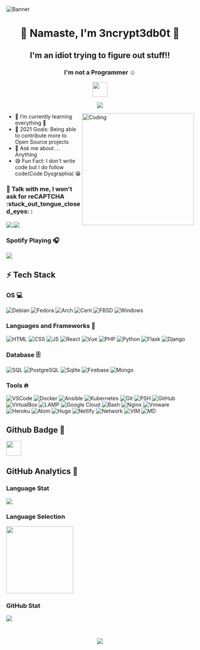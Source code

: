 ![Banner](https://user-images.githubusercontent.com/48232101/113235702-52c74080-92c3-11eb-86b8-529fe75350f8.gif)


<h1 align="center"> 🙏 Namaste, I'm 3ncrypt3db0t 🤖 </h1>
<h2 align="center">I'm an idiot trying to figure out stuff!!</h2>
<h3 align="center">I'm not a Programmer ☺️ </h3>
<p align="center">
  <img src="https://user-images.githubusercontent.com/48232101/113013474-75f6d080-919b-11eb-83ed-d8ba2ab775a1.gif" width="40px">
</p>


<p align="center"> 
  <img src="https://komarev.com/ghpvc/?username=3ncrypt3db0t&label=Profile%20views&color=129e00&style=plastic"> 
</p>
<img align="right" alt="Coding" width="300" src="https://user-images.githubusercontent.com/48232101/112782476-d76c5180-906c-11eb-8b47-919033dc4123.gif">


- 🌱 I’m currently learning everything 📝
- 🥅 2021 Goals: Being able to contribute more to Open Source projects
- 💬 Ask me about ... Anything
- 😅 Fun Fact: I don't write code but I do follow code(Code Dysgraphia)  😁

<h3 align="left"> 📱 Talk with me, I won't ask for reCAPTCHA  :stuck_out_tongue_closed_eyes: :</h3>
<p align="left">
<a href="https://t.me/ID10TIRL" target="_blank"><img align="center" src="https://img.shields.io/badge/Telegram-00000F?style=for-the-badge&logo=telegram&logoColor=skyblue"> </a>
<a href="https://reddit.com/user/3ncrypt3db0t" target="_blank"><img align="center" src="https://img.shields.io/badge/Reddit-FF4500?style=for-the-badge&logo=reddit&logoColor=white"></a>  
</p>

### Spotify Playing 🎧
<p align="left">
  <img src="https://now-playing-codestackr.vercel.app/api/spotify-playing">
</p>

## ⚡ Tech Stack 

### OS 💻

![Debian](https://img.shields.io/badge/Debian-00000F?style=for-the-badge&logo=debian&logoColor=deeppink)
![Fedora](https://img.shields.io/badge/Fedora-00000F?style=for-the-badge&logo=fedora&logoColor=skyblue)
![Arch](https://img.shields.io/badge/Arch-000000?style=for-the-badge&logo=arch-linux&logoColor=cyan)
![Cent](https://img.shields.io/badge/Cent_Os-000000?style=for-the-badge&logo=centos&logoColor=lime)
![FBSD](https://img.shields.io/badge/FreeBSD-00000F?style=for-the-badge&logo=freebsd&logoColor=crimson)
![Windows](https://img.shields.io/badge/Windows-00000F?style=for-the-badge&logo=windows&logoColor=skyblue)

###  Languages and Frameworks 🚀 
![HTML](https://img.shields.io/badge/HTML-00000F?style=for-the-badge&logo=html5&logoColor=orange)
![CSS](https://img.shields.io/badge/CSS-00000F?style=for-the-badge&logo=css3&logoColor=blue)
![JS](https://img.shields.io/badge/JavaScript-00000F?style=for-the-badge&logo=javascript&logoColor=yellow)
![React](https://img.shields.io/badge/REACT-00000F?style=for-the-badge&logo=react&logoColor=skyblue)
![Vue](https://img.shields.io/badge/Vue.js-35495E?style=for-the-badge&logo=vue.js&logoColor=4FC08D)
![PHP](https://img.shields.io/badge/PHP-00000F?style=for-the-badge&logo=Php&logoColor=lemonchiffon)
![Python](https://img.shields.io/badge/Python-00000F?style=for-the-badge&logo=Python&logoColor=blueegreen)
![Flask](https://img.shields.io/badge/FLASK-00000F?style=for-the-badge&logo=flask&logoColor=white)
![Django](https://img.shields.io/badge/Django-00000F?style=for-the-badge&logo=django&logoColor=red)

### Database 🗄️
![SQL](https://img.shields.io/badge/MySQL-00000F?style=for-the-badge&logo=mysql&logoColor=white)
![PostgreSQL](https://img.shields.io/badge/Postgresql-00000F?style=for-the-badge&logo=postgresql&logoColor=skyblue)
![Sqlite](https://img.shields.io/badge/SQLITE-00000F?style=for-the-badge&logo=sqlite&logoColor=azure)
![Firebase](https://img.shields.io/badge/Firebase-00000F?style=for-the-badge&logo=firebase&logoColor=yellow)
![Mongo](https://img.shields.io/badge/Mongo_DB-00000F?style=for-the-badge&logo=mongodb&logoColor=green)

### Tools 🔥
![VSCode](https://img.shields.io/badge/-Visual%20Studio%20Code-05122A?style=for-the-badge&logo=visual-studio-code&logoColor=007ACC)
![Docker](https://img.shields.io/badge/Docker-00000F?style=for-the-badge&logo=docker&logoColor=skyblue)
![Ansible](https://img.shields.io/badge/Ansible-00000F?style=for-the-badge&logo=ansible&logoColor=silver)
![Kubernetes](https://img.shields.io/badge/kubernetes-00000F?style=for-the-badge&logo=kubernetes&logoColor=skyblue)
![Git](https://img.shields.io/badge/Git-00000F?style=for-the-badge&logo=git&logoColor=crimson)
![PSH](https://img.shields.io/badge/Powershell-00000F?style=for-the-badge&logo=powershell&logoColor=aqua)
![GitHub](https://img.shields.io/badge/GitHub-00000F?style=for-the-badge&logo=github&logoColor=white)
![VirtualBox](https://img.shields.io/badge/V_Box-00000F?style=for-the-badge&logo=virtualbox&logoColor=skyblue)
![LAMP](https://img.shields.io/badge/XAMPP-00000F?style=for-the-badge&logo=xampp&logoColor=orange)
![Google Cloud](https://img.shields.io/badge/Google%20Cloud-00000F?style=for-the-badge&logo=google-cloud&logoColor=blue)
![Bash](https://img.shields.io/badge/Shell_Script-121011?style=for-the-badge&logo=gnu-bash&logoColor=white)
![Nginx](https://img.shields.io/badge/NGINX-00000F?style=for-the-badge&logo=nginx&logoColor=limegreen)
![Vmware](https://img.shields.io/badge/Vmware-00000F?style=for-the-badge&logo=vmware&logoColor=white)
![Heroku](https://img.shields.io/badge/Heroku-00000F?style=for-the-badge&logo=heroku&logoColor=lightpink)
![Atom](https://img.shields.io/badge/Atom-00000F?style=for-the-badge&logo=atom&logoColor=lightblue)
![Hugo](https://img.shields.io/badge/Hugo-00000F?style=for-the-badge&logo=hugo&logoColor=violet)
![Netlify](https://img.shields.io/badge/Netlify-00000F?style=for-the-badge&logo=netlify&logoColor=palegreen)
![Network](https://img.shields.io/badge/TCP%2FIP-00000F?style=for-the-badge&logo=Cisco&logoColor=peachpuff)
![VIM](https://img.shields.io/badge/VIM-00000F?style=for-the-badge&logo=vim&logoColor=lime)
![MD](https://img.shields.io/badge/Markdown-00000F?style=for-the-badge&logo=markdown&logoColor=white)

## Github Badge 🏅
<a href="https://archiveprogram.github.com/" target="_blank"><img src="https://user-images.githubusercontent.com/48232101/113098117-c57ae200-9217-11eb-85a1-97e6011b78bf.gif" width="40" height="40"></a> 

## GitHub Analytics 🔎

### Language Stat
<p align="left">
  <img src="https://github-readme-stats.vercel.app/api/top-langs?username=3ncrypt3db0t&show_icons=true&locale=en&layout=compact&theme=algolia">
</p>

### Language Selection
<img height="180em" src="https://github-readme-stats-eight-theta.vercel.app/api/top-langs/?username=3ncrypt3db0t&layout=compact&langs_count=8&theme=algolia"/>

### GitHub Stat
<p align="left">
  <img src="https://github-readme-stats.vercel.app/api?username=3ncrypt3db0t&show_icons=true&theme=algolia"/>
</p>
<br/>

<p align="center"> 
  <img src="https://user-images.githubusercontent.com/48232101/112832877-a95f2f80-90b5-11eb-8955-8945652f11cd.gif">
</p>


